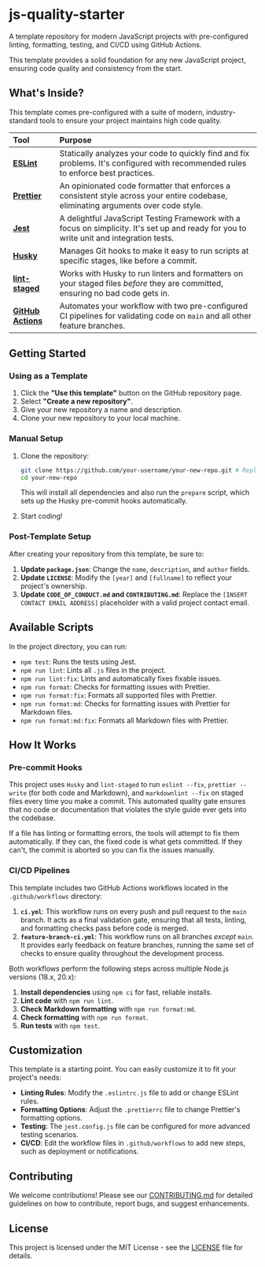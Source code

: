# js-quality-starter

A template repository for modern JavaScript projects with pre-configured linting, formatting, testing, and CI/CD using GitHub Actions.

This template provides a solid foundation for any new JavaScript project, ensuring code quality and consistency from the start.

## What's Inside?

This template comes pre-configured with a suite of modern, industry-standard tools to ensure your project maintains high code quality.

| Tool                                                      | Purpose                                                                                                                                  |
| :-------------------------------------------------------- | :--------------------------------------------------------------------------------------------------------------------------------------- |
| **[ESLint](https://eslint.org/)**                         | Statically analyzes your code to quickly find and fix problems. It's configured with recommended rules to enforce best practices.        |
| **[Prettier](https://prettier.io/)**                      | An opinionated code formatter that enforces a consistent style across your entire codebase, eliminating arguments over code style.       |
| **[Jest](https://jestjs.io/)**                            | A delightful JavaScript Testing Framework with a focus on simplicity. It's set up and ready for you to write unit and integration tests. |
| **[Husky](https://typicode.github.io/husky/)**            | Manages Git hooks to make it easy to run scripts at specific stages, like before a commit.                                               |
| **[lint-staged](https://github.com/okonet/lint-staged)**  | Works with Husky to run linters and formatters on your staged files _before_ they are committed, ensuring no bad code gets in.           |
| **[GitHub Actions](https://github.com/features/actions)** | Automates your workflow with two pre-configured CI pipelines for validating code on `main` and all other feature branches.               |

## Getting Started

### Using as a Template

1. Click the **"Use this template"** button on the GitHub repository page.
2. Select **"Create a new repository"**.
3. Give your new repository a name and description.
4. Clone your new repository to your local machine.

### Manual Setup

1. Clone the repository:

   ```bash
   git clone https://github.com/your-username/your-new-repo.git # Replace with your actual repository URL
   cd your-new-repo
   ```

   This will install all dependencies and also run the `prepare` script, which sets up the Husky pre-commit hooks automatically.

2. Start coding!

### Post-Template Setup

After creating your repository from this template, be sure to:

1. **Update `package.json`**: Change the `name`, `description`, and `author` fields.
2. **Update `LICENSE`**: Modify the `[year]` and `[fullname]` to reflect your project's ownership.
3. **Update `CODE_OF_CONDUCT.md` and `CONTRIBUTING.md`**: Replace the `[INSERT CONTACT EMAIL ADDRESS]` placeholder with a valid project contact email.

## Available Scripts

In the project directory, you can run:

- `npm test`: Runs the tests using Jest.
- `npm run lint`: Lints all `.js` files in the project.
- `npm run lint:fix`: Lints and automatically fixes fixable issues.
- `npm run format`: Checks for formatting issues with Prettier.
- `npm run format:fix`: Formats all supported files with Prettier.
- `npm run format:md`: Checks for formatting issues with Prettier for Markdown files.
- `npm run format:md:fix`: Formats all Markdown files with Prettier.

## How It Works

### Pre-commit Hooks

This project uses `Husky` and `lint-staged` to run `eslint --fix`, `prettier --write` (for both code and Markdown), and `markdownlint --fix` on staged files every time you make a commit. This automated quality gate ensures that no code or documentation that violates the style guide ever gets into the codebase.

If a file has linting or formatting errors, the tools will attempt to fix them automatically. If they can, the fixed code is what gets committed. If they can't, the commit is aborted so you can fix the issues manually.

### CI/CD Pipelines

This template includes two GitHub Actions workflows located in the `.github/workflows` directory:

1. **`ci.yml`**: This workflow runs on every push and pull request to the `main` branch. It acts as a final validation gate, ensuring that all tests, linting, and formatting checks pass before code is merged.
2. **`feature-branch-ci.yml`**: This workflow runs on all branches _except_ `main`. It provides early feedback on feature branches, running the same set of checks to ensure quality throughout the development process.

Both workflows perform the following steps across multiple Node.js versions (18.x, 20.x):

1. **Install dependencies** using `npm ci` for fast, reliable installs.
2. **Lint code** with `npm run lint`.
3. **Check Markdown formatting** with `npm run format:md`.
4. **Check formatting** with `npm run format`.
5. **Run tests** with `npm test`.

## Customization

This template is a starting point. You can easily customize it to fit your project's needs:

- **Linting Rules**: Modify the `.eslintrc.js` file to add or change ESLint rules.
- **Formatting Options**: Adjust the `.prettierrc` file to change Prettier's formatting options.
- **Testing**: The `jest.config.js` file can be configured for more advanced testing scenarios.
- **CI/CD**: Edit the workflow files in `.github/workflows` to add new steps, such as deployment or notifications.

## Contributing

We welcome contributions! Please see our [CONTRIBUTING.md](CONTRIBUTING.md) for detailed guidelines on how to contribute, report bugs, and suggest enhancements.

## License

This project is licensed under the MIT License - see the [LICENSE](LICENSE.md) file for details.

